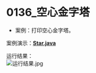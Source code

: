# 0136_空心金字塔

- 案例：打印空心金字塔。

案例演示：**[Star.java](https://github.com/dnx00/Notes_on_the_Course_of_Han_Shunping_Gradually_Learning_Java/blob/main/Chapter05_%E7%A8%8B%E5%BA%8F%E6%8E%A7%E5%88%B6%E7%BB%93%E6%9E%84/0136_%E7%A9%BA%E5%BF%83%E9%87%91%E5%AD%97%E5%A1%94/Star.java)**

运行结果：  
![运行结果.jpg](https://github.com/dnx00/Notes_on_the_Course_of_Han_Shunping_Gradually_Learning_Java/blob/main/Chapter05_%E7%A8%8B%E5%BA%8F%E6%8E%A7%E5%88%B6%E7%BB%93%E6%9E%84/0136_%E7%A9%BA%E5%BF%83%E9%87%91%E5%AD%97%E5%A1%94/%E8%BF%90%E8%A1%8C%E7%BB%93%E6%9E%9C.jpg)
